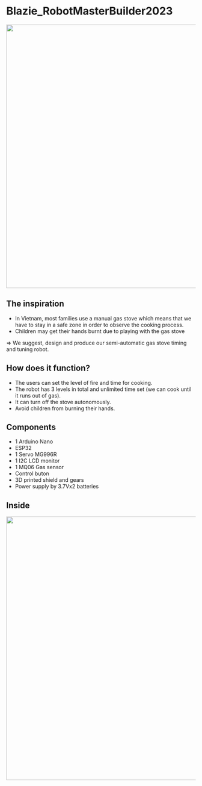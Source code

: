 # Blazie_RobotMasterBuilder2023
<p align="center">
  <img width="700" src="https://user-images.githubusercontent.com/100553554/227241948-2b618a6f-fbd2-42ce-90c2-85408be96cdd.png">
</p>

## The inspiration
- In Vietnam, most families use a manual gas stove which means that we have to stay in a safe zone in order to observe the cooking process.
- Children may get their hands burnt due to playing with the gas stove

=> We suggest, design and produce our semi-automatic gas stove timing and tuning robot.

## How does it function?
- The users can set the level of fire and time for cooking.
- The robot has 3 levels in total and unlimited time set (we can cook until it runs out of gas).
- It can turn off the stove autonomously.
- Avoid children from burning their hands.

## Components
- 1 Arduino Nano
- ESP32
- 1 Servo MG996R
- 1 I2C LCD monitor
- 1 MQ06 Gas sensor
- Control buton
- 3D printed shield and gears
- Power supply by 3.7Vx2 batteries


## Inside
<p align="center">
  <img src="https://user-images.githubusercontent.com/100553554/227240226-e04a7521-53e8-4478-bc41-4d804a6495ed.jpg" width="700">
</p>
